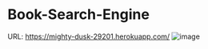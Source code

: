 ﻿# Book-Search-Engine
 URL: https://mighty-dusk-29201.herokuapp.com/ 
![image](https://user-images.githubusercontent.com/90451018/193985670-6753e9ca-db21-4505-81c9-136fb208925f.png)
